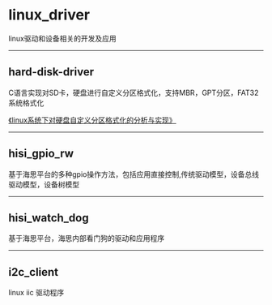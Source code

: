 # linux_driver

linux驱动和设备相关的开发及应用

----------------------------------------------------------------------------

hard-disk-driver
----------------

C语言实现对SD卡，硬盘进行自定义分区格式化，支持MBR，GPT分区，FAT32系统格式化

[《linux系统下对硬盘自定义分区格式化的分析与实现》](https://caibiao-lee.blog.csdn.net/article/details/90728506)



-----------------------------------------------------------------------------

hisi_gpio_rw
------------

基于海思平台的多种gpio操作方法，包括应用直接控制,传统驱动模型，设备总线驱动模型，设备树模型


------------------------------------------------------------------------------

hisi_watch_dog
-------------

基于海思平台，海思内部看门狗的驱动和应用程序


-----------------------------------------------------------------------------

i2c_client
-----------
linux iic 驱动程序















